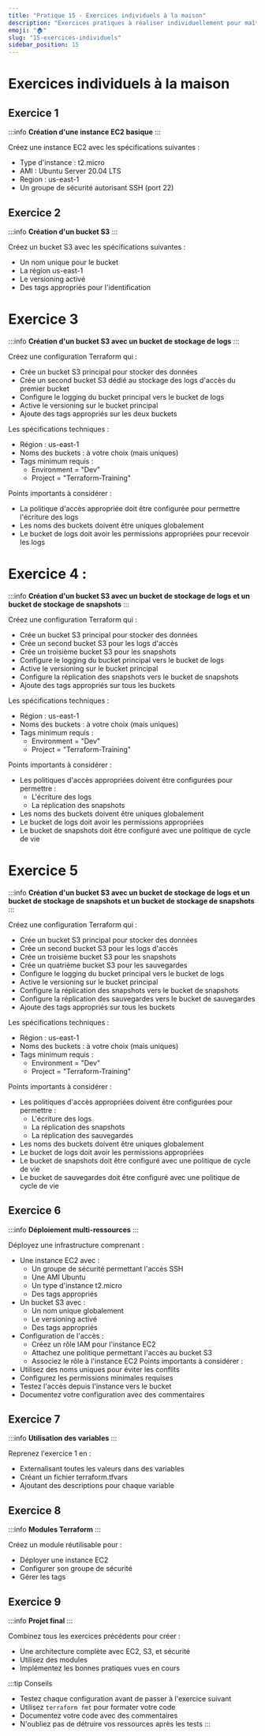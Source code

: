 ```yaml
---
title: "Pratique 15 - Exercices individuels à la maison"
description: "Exercices pratiques à réaliser individuellement pour maîtriser Terraform"
emoji: "🏠"
slug: "15-exercices-individuels"
sidebar_position: 15
---
```


# Exercices individuels à la maison

## Exercice 1 
:::info
**Création d'une instance EC2 basique**
:::

Créez une instance EC2 avec les spécifications suivantes :
- Type d'instance : t2.micro
- AMI : Ubuntu Server 20.04 LTS
- Region : us-east-1
- Un groupe de sécurité autorisant SSH (port 22)


## Exercice 2 
:::info
**Création d'un bucket S3**
:::

Créez un bucket S3 avec les spécifications suivantes :
- Un nom unique pour le bucket
- La région us-east-1
- Le versioning activé
- Des tags appropriés pour l'identification

# Exercice 3 
:::info
**Création d'un bucket S3 avec un bucket de stockage de logs**
:::

Créez une configuration Terraform qui :

- Crée un bucket S3 principal pour stocker des données
- Crée un second bucket S3 dédié au stockage des logs d'accès du premier bucket
- Configure le logging du bucket principal vers le bucket de logs
- Active le versioning sur le bucket principal
- Ajoute des tags appropriés sur les deux buckets

Les spécifications techniques :
- Région : us-east-1
- Noms des buckets : à votre choix (mais uniques)
- Tags minimum requis : 
  - Environment = "Dev"
  - Project = "Terraform-Training"

Points importants à considérer :
- La politique d'accès appropriée doit être configurée pour permettre l'écriture des logs
- Les noms des buckets doivent être uniques globalement
- Le bucket de logs doit avoir les permissions appropriées pour recevoir les logs

# Exercice 4 : 
:::info
**Création d'un bucket S3 avec un bucket de stockage de logs et un bucket de stockage de snapshots**
:::

Créez une configuration Terraform qui :

- Crée un bucket S3 principal pour stocker des données
- Crée un second bucket S3 pour les logs d'accès
- Crée un troisième bucket S3 pour les snapshots
- Configure le logging du bucket principal vers le bucket de logs
- Active le versioning sur le bucket principal
- Configure la réplication des snapshots vers le bucket de snapshots
- Ajoute des tags appropriés sur tous les buckets

Les spécifications techniques :
- Région : us-east-1
- Noms des buckets : à votre choix (mais uniques)
- Tags minimum requis :
  - Environment = "Dev" 
  - Project = "Terraform-Training"

Points importants à considérer :
- Les politiques d'accès appropriées doivent être configurées pour permettre :
  - L'écriture des logs
  - La réplication des snapshots
- Les noms des buckets doivent être uniques globalement
- Le bucket de logs doit avoir les permissions appropriées
- Le bucket de snapshots doit être configuré avec une politique de cycle de vie


# Exercice 5

:::info
**Création d'un bucket S3 avec un bucket de stockage de logs et un bucket de stockage de snapshots et un bucket de stockage de snapshots**
:::

Créez une configuration Terraform qui :

- Crée un bucket S3 principal pour stocker des données
- Crée un second bucket S3 pour les logs d'accès 
- Crée un troisième bucket S3 pour les snapshots
- Crée un quatrième bucket S3 pour les sauvegardes
- Configure le logging du bucket principal vers le bucket de logs
- Active le versioning sur le bucket principal
- Configure la réplication des snapshots vers le bucket de snapshots
- Configure la réplication des sauvegardes vers le bucket de sauvegardes
- Ajoute des tags appropriés sur tous les buckets

Les spécifications techniques :
- Région : us-east-1
- Noms des buckets : à votre choix (mais uniques)
- Tags minimum requis :
  - Environment = "Dev"
  - Project = "Terraform-Training"

Points importants à considérer :
- Les politiques d'accès appropriées doivent être configurées pour permettre :
  - L'écriture des logs
  - La réplication des snapshots
  - La réplication des sauvegardes
- Les noms des buckets doivent être uniques globalement
- Le bucket de logs doit avoir les permissions appropriées
- Le bucket de snapshots doit être configuré avec une politique de cycle de vie
- Le bucket de sauvegardes doit être configuré avec une politique de cycle de vie


## Exercice 6 
:::info
**Déploiement multi-ressources**
:::

Déployez une infrastructure comprenant :
- Une instance EC2 avec :
  - Un groupe de sécurité permettant l'accès SSH
  - Une AMI Ubuntu
  - Un type d'instance t2.micro
  - Des tags appropriés
- Un bucket S3 avec :
  - Un nom unique globalement
  - Le versioning activé
  - Des tags appropriés
- Configuration de l'accès :
  - Créez un rôle IAM pour l'instance EC2
  - Attachez une politique permettant l'accès au bucket S3
  - Associez le rôle à l'instance EC2
Points importants à considérer :
- Utilisez des noms uniques pour éviter les conflits
- Configurez les permissions minimales requises
- Testez l'accès depuis l'instance vers le bucket
- Documentez votre configuration avec des commentaires

## Exercice 7
:::info
**Utilisation des variables**
:::

Reprenez l'exercice 1 en :
- Externalisant toutes les valeurs dans des variables
- Créant un fichier terraform.tfvars
- Ajoutant des descriptions pour chaque variable

## Exercice 8 
:::info
**Modules Terraform**
:::

Créez un module réutilisable pour :
- Déployer une instance EC2
- Configurer son groupe de sécurité
- Gérer les tags

## Exercice 9 
:::info
**Projet final**
:::

Combinez tous les exercices précédents pour créer :
- Une architecture complète avec EC2, S3, et sécurité
- Utilisez des modules
- Implémentez les bonnes pratiques vues en cours

:::tip Conseils
- Testez chaque configuration avant de passer à l'exercice suivant
- Utilisez `terraform fmt` pour formater votre code
- Documentez votre code avec des commentaires
- N'oubliez pas de détruire vos ressources après les tests
:::
